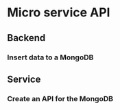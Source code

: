 # Micro service API

## Backend

### Insert data to a MongoDB

## Service

### Create an API for the MongoDB
